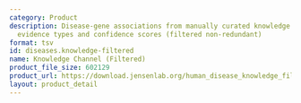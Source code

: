 ```yaml
---
category: Product
description: Disease-gene associations from manually curated knowledge channel with
  evidence types and confidence scores (filtered non-redundant)
format: tsv
id: diseases.knowledge-filtered
name: Knowledge Channel (Filtered)
product_file_size: 602129
product_url: https://download.jensenlab.org/human_disease_knowledge_filtered.tsv
layout: product_detail
---
```

